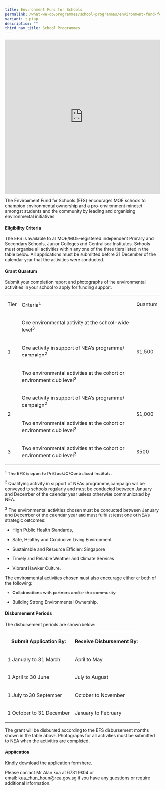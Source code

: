 ```yaml
---
title: Environment Fund for Schools
permalink: /what-we-do/programmes/school-programmes/environment-fund-for-schools/
variant: tiptap
description: ""
third_nav_title: School Programmes
---
```

<div class="iframe-wrapper">
<iframe height="500" width="100%" allowfullscreen="true" frameborder="0" src="https://www.youtube.com/embed/IPVY8tVxv7k"></iframe>
</div>
<p>The Environment Fund for Schools (EFS) encourages MOE schools to champion
environmental ownership and a pro-environment mindset amongst students
and the community by leading and organising environmental initiatives.&nbsp;</p>
<h4>Eligibility Criteria</h4>
<p>The EFS is available to all MOE/MOE-registered independent Primary and
Secondary Schools, Junior Colleges and Centralised Institutes. Schools
must organise all activities within any one of the three tiers listed in
the table below. All applications must be submitted before 31 December
of the calendar year that the activities were conducted.</p>
<h4>Grant Quantum</h4>
<p>Submit your completion report and photographs of the environmental activities
in your school to apply for funding support.</p>
<table style="minWidth: 75px">
<colgroup>
<col>
<col>
<col>
</colgroup>
<tbody>
<tr>
<td rowspan="1" colspan="1">
<p>Tier</p>
</td>
<td rowspan="1" colspan="1">
<p>Criteria<sup>1</sup>
</p>
</td>
<td rowspan="1" colspan="1">
<p>Quantum</p>
</td>
</tr>
<tr>
<td rowspan="3" colspan="1">
<p>1</p>
</td>
<td rowspan="1" colspan="1">
<p>One environmental activity at the school-wide level<sup>3</sup>
</p>
</td>
<td rowspan="3" colspan="1">
<p>$1,500</p>
</td>
</tr>
<tr>
<td rowspan="1" colspan="1">
<p>One activity in support of NEA’s programme/ campaign<sup>2</sup>
</p>
</td>
</tr>
<tr>
<td rowspan="1" colspan="1">
<p>Two environmental activities at the cohort or environment club level<sup>3</sup>
</p>
</td>
</tr>
<tr>
<td rowspan="2" colspan="1">
<p>2</p>
</td>
<td rowspan="1" colspan="1">
<p>One activity in support of NEA’s programme/ campaign<sup>2</sup>
</p>
</td>
<td rowspan="2" colspan="1">
<p>$1,000</p>
</td>
</tr>
<tr>
<td rowspan="1" colspan="1">
<p>Two environmental activities at the cohort or environment club level<sup>3</sup>
</p>
</td>
</tr>
<tr>
<td rowspan="1" colspan="1">
<p>3</p>
</td>
<td rowspan="1" colspan="1">
<p>Two environmental activities at the cohort or environment club level<sup>3</sup>
</p>
</td>
<td rowspan="1" colspan="1">
<p>$500</p>
</td>
</tr>
</tbody>
</table>
<p><sup>1</sup> The EFS is open to Pri/Sec/JC/Centralised Institute.</p>
<p><sup>2&nbsp;</sup>Qualifying activity in support of NEA’s programme/campaign
will be conveyed to schools regularly and must be conducted between January
and December of the calendar year&nbsp;unless otherwise communicated by
NEA.</p>
<p><sup>3</sup> The environmental activities chosen must be conducted between
January and December of the calendar year&nbsp;and must fulfil at least
one of NEA’s strategic outcomes:</p>
<ul>
<li>
<p>High Public Health Standards,</p>
</li>
<li>
<p>Safe, Healthy and Conducive Living Environment</p>
</li>
<li>
<p>Sustainable and Resource Efficient Singapore</p>
</li>
<li>
<p>Timely and Reliable Weather and Climate Services</p>
</li>
<li>
<p>Vibrant Hawker Culture.</p>
</li>
</ul>
<p>The environmental activities chosen must also encourage either or both
of the following:</p>
<ul>
<li>
<p>Collaborations with partners and/or the community</p>
</li>
<li>
<p>Building Strong Environmental Ownership.</p>
</li>
</ul>
<h4>Disbursement Periods</h4>
<p>The disbursement periods are shown below:</p>
<table style="minWidth: 50px">
<colgroup>
<col>
<col>
</colgroup>
<tbody>
<tr>
<th rowspan="1" colspan="1">
<p>Submit Application By:</p>
</th>
<th rowspan="1" colspan="1">
<p>Receive Disbursement By:</p>
</th>
</tr>
<tr>
<td rowspan="1" colspan="1">
<p>1 January to 31 March</p>
</td>
<td rowspan="1" colspan="1">
<p>April to May</p>
</td>
</tr>
<tr>
<td rowspan="1" colspan="1">
<p>1 April to 30 June</p>
</td>
<td rowspan="1" colspan="1">
<p>July to August</p>
</td>
</tr>
<tr>
<td rowspan="1" colspan="1">
<p>1 July to 30 September</p>
</td>
<td rowspan="1" colspan="1">
<p>October to November</p>
</td>
</tr>
<tr>
<td rowspan="1" colspan="1">
<p>1 October to 31 December</p>
</td>
<td rowspan="1" colspan="1">
<p>January to February</p>
</td>
</tr>
</tbody>
</table>
<p>The grant will be disbursed according to the EFS disbursement months shown
in the table above. Photographs for all activities must be submitted to
NEA when the activities are completed.</p>
<h4>Application</h4>
<p>Kindly download the application form <a href="/files/Programmes/efs_application_form.pdf" rel="noopener noreferrer nofollow" target="_blank">here.</a>
</p>
<p>Please contact Mr Alan Kua at 6731 9804 or email:&nbsp;<a href="mailto:kua_chun_houn@nea.gov.sg" rel="noopener noreferrer nofollow" target="_blank">kua_chun_houn@nea.gov.sg</a>&nbsp;if
you have any questions or require additional information.</p>
<p></p>